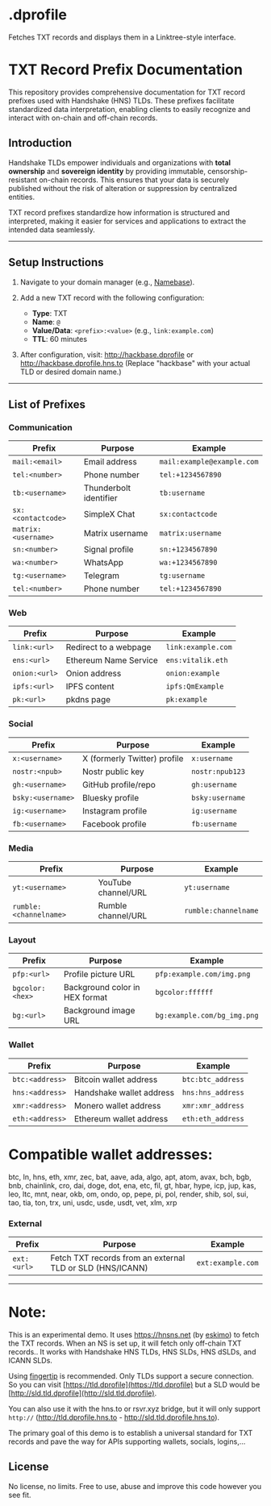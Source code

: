 # .dprofile
Fetches TXT records and displays them in a Linktree-style interface.

# TXT Record Prefix Documentation

This repository provides comprehensive documentation for TXT record prefixes used with Handshake (HNS) TLDs. These prefixes facilitate standardized data interpretation, enabling clients to easily recognize and interact with on-chain and off-chain records.

## Introduction

Handshake TLDs empower individuals and organizations with **total ownership** and **sovereign identity** by providing immutable, censorship-resistant on-chain records. This ensures that your data is securely published without the risk of alteration or suppression by centralized entities.

TXT record prefixes standardize how information is structured and interpreted, making it easier for services and applications to extract the intended data seamlessly.

---

## Setup Instructions

1. Navigate to your domain manager (e.g., [Namebase](https://namebase.io)).
2. Add a new TXT record with the following configuration:
   - **Type**: TXT  
   - **Name**: `@`  
   - **Value/Data**: `<prefix>:<value>` (e.g., `link:example.com`)  
   - **TTL**: 60 minutes  

3. After configuration, visit:  http://hackbase.dprofile  or http://hackbase.dprofile.hns.to (Replace "hackbase" with your actual TLD or desired domain name.) 


---
## List of Prefixes

### Communication
| **Prefix**                   | **Purpose**                      | **Example**                |
|------------------------------|----------------------------------|----------------------------|
| `mail:<email>`               | Email address                    | `mail:example@example.com` |
| `tel:<number>`               | Phone number                     | `tel:+1234567890`          |
| `tb:<username>`              | Thunderbolt identifier           | `tb:username`              |
| `sx:<contactcode>`           | SimpleX Chat	                  | `sx:contactcode`           |
| `matrix:<username>`          | Matrix username                  | `matrix:username`          |
| `sn:<number>`                | Signal profile                   | `sn:+1234567890`           |
| `wa:<number>`                | WhatsApp                         | `wa:+1234567890`           |
| `tg:<username>`              | Telegram                         | `tg:username`              |
| `tel:<number>`               | Phone number                     | `tel:+1234567890`          |


### Web
| **Prefix**                   | **Purpose**                      | **Example**                |
|------------------------------|----------------------------------|----------------------------|
| `link:<url>`                 | Redirect to a webpage            | `link:example.com`         |
| `ens:<url>`                  | Ethereum Name Service            | `ens:vitalik.eth`          |
| `onion:<url>`                | Onion address                    | `onion:example`            |
| `ipfs:<url>`                 | IPFS content                     | `ipfs:QmExample`           |
| `pk:<url>`                   | pkdns page                       | `pk:example`               |

### Social
| **Prefix**                   | **Purpose**                      | **Example**                |
|------------------------------|----------------------------------|----------------------------|
| `x:<username>`               | X (formerly Twitter) profile     | `x:username`               |
| `nostr:<npub>`               | Nostr public key                 | `nostr:npub123`            |
| `gh:<username>`              | GitHub profile/repo              | `gh:username`              |
| `bsky:<username>`            | Bluesky profile                  | `bsky:username`            |
| `ig:<username>`              | Instagram profile                | `ig:username`              |
| `fb:<username>`              | Facebook profile                 | `fb:username`              |

### Media
| **Prefix**                   | **Purpose**                      | **Example**                |
|------------------------------|----------------------------------|----------------------------|
| `yt:<username>`              | YouTube channel/URL              | `yt:username`              |
| `rumble:<channelname>`       | Rumble channel/URL	          | `rumble:channelname`       |

### Layout
| **Prefix**                   | **Purpose**                      | **Example**                |
|------------------------------|----------------------------------|----------------------------|
| `pfp:<url>`                  | Profile picture URL              | `pfp:example.com/img.png`  |
| `bgcolor:<hex>`              | Background color in HEX format   | `bgcolor:ffffff`           |
| `bg:<url>`                   | Background image URL             | `bg:example.com/bg_img.png`|

### Wallet
| **Prefix**                   | **Purpose**                      | **Example**                |
|------------------------------|----------------------------------|----------------------------|
| `btc:<address>`              | Bitcoin wallet address           | `btc:btc_address`          |
| `hns:<address>`              | Handshake wallet address         | `hns:hns_address`          |
| `xmr:<address>`              | Monero wallet address            | `xmr:xmr_address`          |
| `eth:<address>`              | Ethereum wallet address          | `eth:eth_address`          |

# Compatible wallet addresses:
btc, ln, hns, eth, xmr, zec, bat, aave, ada, algo, apt, atom, avax, bch, bgb, bnb, chainlink, cro, dai, doge, dot, ena, etc, fil, gt, hbar, hype, icp, jup, kas, leo, ltc, mnt, near, okb, om, ondo, op, pepe, pi, pol, render, shib, sol, sui, tao, tia, ton, trx, uni, usdc, usde, usdt, vet, xlm, xrp

### External
| **Prefix**                   | **Purpose**                      | **Example**                |
|------------------------------|----------------------------------|----------------------------|
| `ext:<url>`              | Fetch TXT records from an external TLD or SLD (HNS/ICANN)           | `ext:example.com`          |
---

# Note:
This is an experimental demo. It uses https://hnsns.net (by [eskimo](https://github.com/eskimo)) to fetch the TXT records. When an NS is set up, it will fetch only off-chain TXT records.. It works with Handshake HNS TLDs, HNS SLDs, HNS dSLDs, and ICANN SLDs.

Using [fingertip](https://github.com/username/fingertip) is recommended. Only TLDs support a secure connection. So you can visit [https://tld.dprofile](https://tld.dprofile) but a SLD would be [http://sld.tld.dprofile](http://sld.tld.dprofile).

You can also use it with the hns.to or rsvr.xyz bridge, but it will only support `http://` (http://tld.dprofile.hns.to - http://sld.tld.dprofile.hns.to).


The primary goal of this demo is to establish a universal standard for TXT records and pave the way for APIs supporting wallets, socials, logins,...

## License

No license, no limits. Free to use, abuse and improve this code however you see fit.



